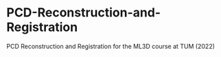 # PCD-Reconstruction-and-Registration
PCD Reconstruction and Registration for the ML3D course at TUM (2022)
